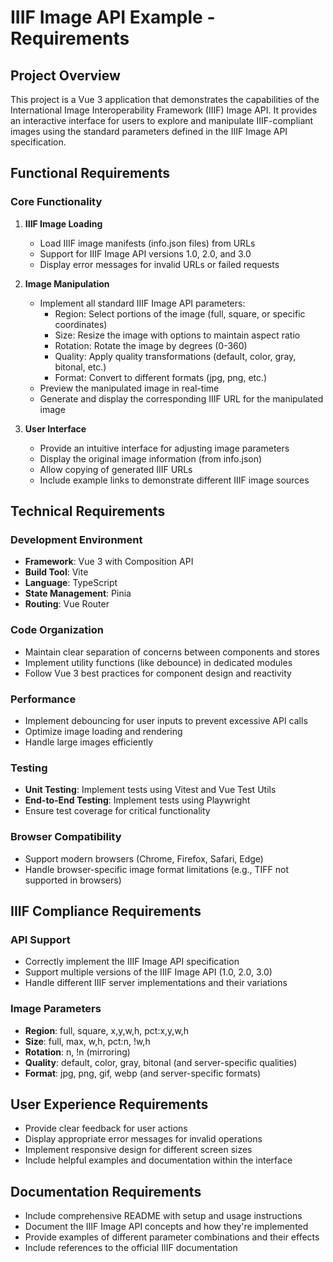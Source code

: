 # IIIF Image API Example - Requirements

## Project Overview
This project is a Vue 3 application that demonstrates the capabilities of the International Image Interoperability Framework (IIIF) Image API. It provides an interactive interface for users to explore and manipulate IIIF-compliant images using the standard parameters defined in the IIIF Image API specification.

## Functional Requirements

### Core Functionality
1. **IIIF Image Loading**
    - Load IIIF image manifests (info.json files) from URLs
    - Support for IIIF Image API versions 1.0, 2.0, and 3.0
    - Display error messages for invalid URLs or failed requests

2. **Image Manipulation**
    - Implement all standard IIIF Image API parameters:
        - Region: Select portions of the image (full, square, or specific coordinates)
        - Size: Resize the image with options to maintain aspect ratio
        - Rotation: Rotate the image by degrees (0-360)
        - Quality: Apply quality transformations (default, color, gray, bitonal, etc.)
        - Format: Convert to different formats (jpg, png, etc.)
    - Preview the manipulated image in real-time
    - Generate and display the corresponding IIIF URL for the manipulated image

3. **User Interface**
    - Provide an intuitive interface for adjusting image parameters
    - Display the original image information (from info.json)
    - Allow copying of generated IIIF URLs
    - Include example links to demonstrate different IIIF image sources

## Technical Requirements

### Development Environment
- **Framework**: Vue 3 with Composition API
- **Build Tool**: Vite
- **Language**: TypeScript
- **State Management**: Pinia
- **Routing**: Vue Router

### Code Organization
- Maintain clear separation of concerns between components and stores
- Implement utility functions (like debounce) in dedicated modules
- Follow Vue 3 best practices for component design and reactivity

### Performance
- Implement debouncing for user inputs to prevent excessive API calls
- Optimize image loading and rendering
- Handle large images efficiently

### Testing
- **Unit Testing**: Implement tests using Vitest and Vue Test Utils
- **End-to-End Testing**: Implement tests using Playwright
- Ensure test coverage for critical functionality

### Browser Compatibility
- Support modern browsers (Chrome, Firefox, Safari, Edge)
- Handle browser-specific image format limitations (e.g., TIFF not supported in browsers)

## IIIF Compliance Requirements

### API Support
- Correctly implement the IIIF Image API specification
- Support multiple versions of the IIIF Image API (1.0, 2.0, 3.0)
- Handle different IIIF server implementations and their variations

### Image Parameters
- **Region**: full, square, x,y,w,h, pct:x,y,w,h
- **Size**: full, max, w,h, pct:n, !w,h
- **Rotation**: n, !n (mirroring)
- **Quality**: default, color, gray, bitonal (and server-specific qualities)
- **Format**: jpg, png, gif, webp (and server-specific formats)

## User Experience Requirements
- Provide clear feedback for user actions
- Display appropriate error messages for invalid operations
- Implement responsive design for different screen sizes
- Include helpful examples and documentation within the interface

## Documentation Requirements
- Include comprehensive README with setup and usage instructions
- Document the IIIF Image API concepts and how they're implemented
- Provide examples of different parameter combinations and their effects
- Include references to the official IIIF documentation